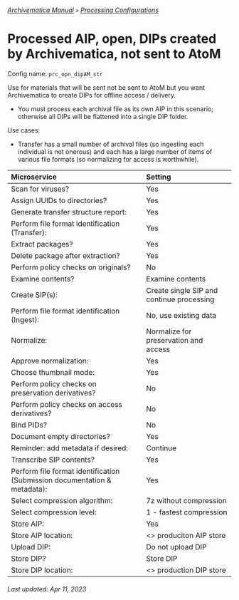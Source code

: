 ###### [Archivematica Manual](../README.md) `>` [Processing Configurations](overview.md)

# Processed AIP, open, DIPs created by Archivematica, not sent to AtoM
Config name: `prc_opn_dipAM_str`

Use for materials that will be sent not be sent to AtoM but you want Archivematica to create DIPs for offline access / delivery.
- You must process each archival file as its own AIP in this scenario; otherwise all DIPs will be flattened into a single DIP folder.

Use cases:
- Transfer has a small number of archival files (so ingesting each individual is not onerous) and each has a large number of items of various file formats (so normalizing for access is worthwhile).

| Microservice | Setting |
|:---	         |:---     |
| Scan for viruses? | Yes |
| Assign UUIDs to directories? | Yes |
| Generate transfer structure report: | Yes |
| Perform file format identification (Transfer): | Yes |
| Extract packages? | Yes |
| Delete package after extraction? | Yes |
| Perform policy checks on originals? | No |
| Examine contents? | Examine contents |
| Create SIP(s): | Create single SIP and continue processing |
| Perform file format identification (Ingest): | No, use existing data |
| Normalize: | Normalize for preservation and access |
| Approve normalization: | Yes |
| Choose thumbnail mode: | Yes |
| Perform policy checks on preservation derivatives? | No |
| Perform policy checks on access derivatives? | No |
| Bind PIDs? | No |
| Document empty directories? | Yes |
| Reminder: add metadata if desired: | Continue |
| Transcribe SIP contents? | Yes |
| Perform file format identification (Submission documentation & metadata): | Yes |
| Select compression algorithm: | 7z without compression |
| Select compression level: | 1 - fastest compression |
| Store AIP: | Yes |
| Store AIP location: | <<pipeline>> produciton AIP store |
| Upload DIP: | Do not upload DIP |
| Store DIP? | Store DIP |
| Store DIP location: | <<pipeline>> production DIP store |

###### Last updated: Apr 11, 2023

